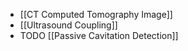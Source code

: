 - [[CT  Computed Tomography Image]]
- [[Ultrasound Coupling]]
- TODO [[Passive Cavitation Detection]]